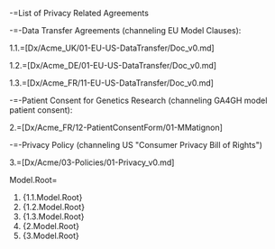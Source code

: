 -=List of Privacy Related Agreements

-=-Data Transfer Agreements (channeling EU Model Clauses):

1.1.=[Dx/Acme_UK/01-EU-US-DataTransfer/Doc_v0.md]

1.2.=[Dx/Acme_DE/01-EU-US-DataTransfer/Doc_v0.md]

1.3.=[Dx/Acme_FR/11-EU-US-DataTransfer/Doc_v0.md]

-=-Patient Consent for Genetics Research (channeling GA4GH model patient consent):

2.=[Dx/Acme_FR/12-PatientConsentForm/01-MMatignon]

-=-Privacy Policy (channeling US "Consumer Privacy Bill of Rights") 

3.=[Dx/Acme/03-Policies/01-Privacy_v0.md]

Model.Root=<ol><li>{1.1.Model.Root}<li>{1.2.Model.Root}<li> {1.3.Model.Root}<li>{2.Model.Root}<li>{3.Model.Root}</ol>